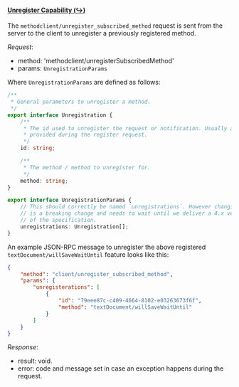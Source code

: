 #### <a href="#client_unregisterSubscribedMethod" name="client_unregisterSubscribedMethod" class="anchor">Unregister Capability (:arrow_right_hook:)</a>

The `methodclient/unregister_subscribed_method` request is sent from the server to the client to unregister a previously registered method.

_Request_:
* method: 'methodclient/unregisterSubscribedMethod'
* params: `UnregistrationParams`

Where `UnregistrationParams` are defined as follows:

<div class="anchorHolder"><a href="#unregistration" name="unregistration" class="linkableAnchor"></a></div>

```typescript
/**
 * General parameters to unregister a method.
 */
export interface Unregistration {
    /**
     * The id used to unregister the request or notification. Usually an id
     * provided during the register request.
     */
    id: string;

    /**
     * The method / method to unregister for.
     */
    method: string;
}
```

<div class="anchorHolder"><a href="#unregistrationParams" name="unregistrationParams" class="linkableAnchor"></a></div>

```typescript
export interface UnregistrationParams {
    // This should correctly be named `unregistrations`. However changing this
    // is a breaking change and needs to wait until we deliver a 4.x version
    // of the specification.
    unregistrations: Unregistration[];
}
```

An example JSON-RPC message to unregister the above registered `textDocument/willSaveWaitUntil` feature looks like this:

```json
{
    "method": "client/unregister_subscribed_method",
    "params": {
        "unregisterations": [
            {
                "id": "79eee87c-c409-4664-8102-e03263673f6f",
                "method": "textDocument/willSaveWaitUntil"
            }
        ]
    }
}
```
_Response_:
* result: void.
* error: code and message set in case an exception happens during the request.
